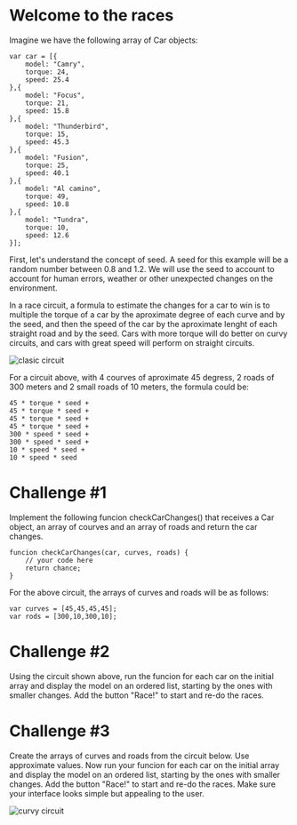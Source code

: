 # Welcome to the races

Imagine we have the following array of Car objects:

```
var car = [{
	model: "Camry",
	torque: 24,
	speed: 25.4
},{
	model: "Focus",
	torque: 21,
	speed: 15.8
},{
	model: "Thunderbird",
	torque: 15,
	speed: 45.3
},{
	model: "Fusion",
	torque: 25,
	speed: 40.1
},{
	model: "Al camino",
	torque: 49,
	speed: 10.8
},{
	model: "Tundra",
	torque: 10,
	speed: 12.6
}];
```

First, let's understand the concept of seed. A seed for this example will be a random number between 0.8 and 1.2. We will use the seed to account to account for human errors, weather or other unexpected changes on the environment. 

In a race circuit, a formula to estimate the changes for a car to win is to multiple the torque of a car by the aproximate degree of each curve and by the seed, and then the speed of the car by the aproximate lenght of each straight road and by the seed. Cars with more torque will do better on curvy circuits, and cars with great speed will perform on straight circuits.

![clasic circuit](https://www.clipartmax.com/png/small/120-1200419_race-clipart-flag-png-race-track-clipart-transparent.png|width=100)

For a circuit above, with 4 courves of aproximate 45 degress, 2 roads of 300 meters and 2 small roads of 10 meters, the formula could be:

```
45 * torque * seed + 
45 * torque * seed + 
45 * torque * seed + 
45 * torque * seed + 
300 * speed * seed + 
300 * speed * seed + 
10 * speed * seed + 
10 * speed * seed
```

# Challenge #1
Implement the following funcion checkCarChanges() that receives a Car object, an array of courves and an array of roads and return the car changes.

```
funcion checkCarChanges(car, curves, roads) {
	// your code here
	return chance;
}
```
For the above circuit, the arrays of curves and roads will be as follows:
```
var curves = [45,45,45,45];
var rods = [300,10,300,10];
```

# Challenge #2
Using the circuit shown above, run the funcion for each car on the initial array and display the model on an ordered list, starting by the ones with smaller changes. Add the button "Race!" to start and re-do the races.

# Challenge #3

Create the arrays of curves and roads from the circuit below. Use approximate values. Now run your funcion for each car on the initial array and display the model on an ordered list, starting by the ones with smaller changes. Add the button "Race!" to start and re-do the races. Make sure your interface looks simple but appealing to the user.

![curvy circuit](https://autobahnspeed.com/wp-content/uploads/2016/12/Jessup-Le-Mans.png|width=100)


